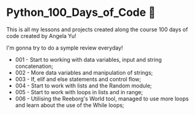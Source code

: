 # Python_100_Days_of_Code :snake:

This is all my lessons and projects created along the course 100 days of code created by Angela Yu!

I'm gonna try to do a symple review everyday!

- 001 - Start to working with data variables, input and string concatenation;
- 002 - More data variables and manipulation of strings; 
- 003 - If, elif and else statements and control flow;
- 004 - Start to work with lists and the Random module;
- 005 - Start to work with loops in lists and in range;
- 006 - Utilising the Reeborg's World tool, managed to use more loops and learn about the use of the While loops;
